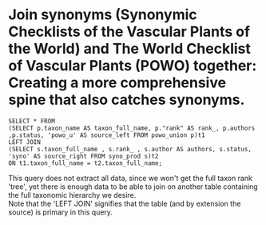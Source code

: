 # Join synonyms (Synonymic Checklists of the Vascular Plants of the World) and The World Checklist of Vascular Plants (POWO) together: Creating a more comprehensive spine that also catches synonyms.

```
SELECT * FROM 
(SELECT p.taxon_name AS taxon_full_name, p."rank" AS rank_, p.authors ,p.status, 'powo_u' AS source_left FROM powo_union p)t1
LEFT JOIN 
(SELECT s.taxon_full_name , s.rank_ , s.author AS authors, s.status, 'syno' AS source_right FROM syno_prod s)t2
ON t1.taxon_full_name = t2.taxon_full_name; 
```
This query does not extract all data, since we won't get the full taxon rank 'tree', yet there is enough data to be able to join on another table containing the full taxonomic hierarchy we desire.  
Note that the 'LEFT JOIN' signifies that the table (and by extension the source) is primary in this query.

